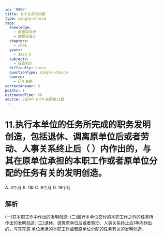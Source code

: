 ```yaml
---
id: '0009'
title: 关于关系的问题
type: single-choice
tags:
  knowledge:
    - 数据库系统
    - 数据库设计
  chapters:
    - ch06
  years:
    - 2024-2
  subjects:
    - 综合知识
  difficulty: basic
  questionType: single-choice
  source:
    - 历年真题
correctAnswer: B
points: 1
estimatedTime: 60
source: 2024年下半年真题第11题
---
```

# 11.执行本单位的任务所完成的职务发明创造，包括退休、调离原单位后或者劳动、人事关系终止后（ ）内作出的，与其在原单位承担的本职工作或者原单位分配的任务有关的发明创造。

A. 3个月
B. 1年
C. 6个月
D. 18个月

## 解析

(一)在本职工作中作出的发明创造;
(二)履行本单位交付的本职工作之外的任务所作出的发明创造;
(三)退休、调离原单位后或者劳动、人事关系终止后1年内作出的，与其在原
单位承担的本职工作或者原单位分配的任务有关的发明创造。
